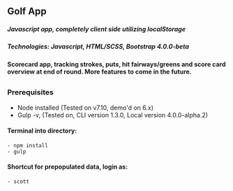 ## Golf App

##### Javascript app, completely client side utilizing localStorage

##### Technologies: Javascript, HTML/SCSS, Bootstrap 4.0.0-beta

#### Scorecard app, tracking strokes, puts, hit fairways/greens and score card overview at end of round. More features to come in the future.
##
### Prerequisites
* Node installed (Tested on v7.10, demo'd on 6.x)
* Gulp -v, (Tested on, CLI version 1.3.0, Local version 4.0.0-alpha.2)

#### Terminal into directory:
	- npm install
	- gulp

#### Shortcut for prepopulated data, login as:
	- scott
